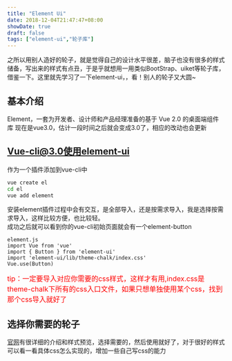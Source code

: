 ```yaml
---
title: "Element Ui"
date: 2018-12-04T21:47:47+08:00
showDate: true
draft: false
tags: ["element-ui","轮子库"]
---
```


之所以用别人造好的轮子，就是觉得自己的设计水平很差，脑子也没有很多的样式储备，写出来的样式有点丑，于是乎就想用一用类似BootStrap、uiket等轮子库，借鉴一下。这里就先学习了一下element-ui，，看！别人的轮子又大圆~
## 基本介绍
Element，一套为开发者、设计师和产品经理准备的基于 Vue 2.0 的桌面端组件库
现在是vue3.0，估计一段时间之后就会变成3.0了，相应的改动也会更新

## Vue-cli@3.0使用element-ui
作为一个插件添加到vue-cli中
```bash
vue create el
cd el
vue add element
```
安装element插件过程中会有交互，是全部导入，还是按需求导入，我是选择按需求导入，这样比较方便，也比较轻。
<br>成功之后就可以看到你的vue-cli初始页面就会有一个element-button


```vue
element.js
import Vue from 'vue'
import { Button } from 'element-ui'
import 'element-ui/lib/theme-chalk/index.css'
Vue.use(Button)
```
<div style="color:red;font-size:16px">tip：一定要导入对应你需要的css样式，这样才有用,index.css是theme-chalk下所有的css入口文件，如果只想单独使用某个css，找到那个css导入就好了</div>

## 选择你需要的轮子
[官网](http://element.eleme.io/#/zh-CN/component/installation)有很详细的介绍和样式预览，选择需要的，然后使用就好了，对于很好的样式可以看一看具体css怎么实现的，增加一些自己写css的能力

